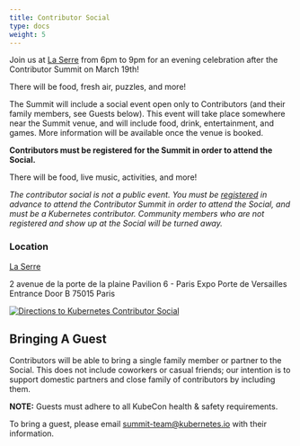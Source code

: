 ```yaml
---
title: Contributor Social
type: docs
weight: 5
---
```


Join us at <a href="https://www.viparis.com/en/our-venues/la-serre-en" rel="noopener noreferrer" target="_blank">La Serre</a> from 6pm to 9pm for an evening celebration after the Contributor Summit on March 19th!

There will be food, fresh air, puzzles, and more!

The Summit will include a social event open only to Contributors (and their family members, see Guests below).  This event will take place somewhere near the Summit venue, and will include food, drink, entertainment, and games.  More information will be available once the venue is booked.

**Contributors must be registered for the Summit in order to attend the Social.**

There will be food, live music, activities, and more!

*The contributor social is _not_ a public event.  You must be [registered] in advance to attend the Contributor Summit in order to attend the Social, and must be a Kubernetes contributor.  Community members who are not registered and show up at the Social will be turned away.*

[registered]: /events/2024/kcseu/registration/

### Location

[La Serre](https://www.viparis.com/en/our-venues/la-serre-en)

2 avenue de la porte de la plaine 
Pavilion 6 - Paris Expo Porte de Versailles
Entrance Door B
75015 Paris

[![Directions to Kubernetes Contributor Social](../KCS-walking-directions-to-Pavilion-6_La-Serre-small.webp)](../KCS-walking-directions-to-Pavilion-6_La-Serre.webp)

## Bringing A Guest

Contributors will be able to bring a single family member or partner to the
Social. This does not include coworkers or casual friends; our intention is
to support domestic partners and close family of contributors by including
them.

**NOTE:** Guests must adhere to all KubeCon health & safety requirements.

To bring a guest, please email summit-team@kubernetes.io with their information.
